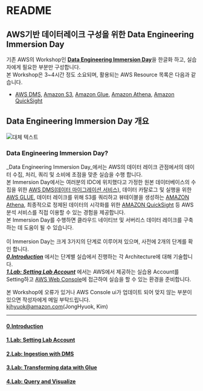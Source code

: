 # README

## AWS기반 데이터레이크 구성을 위한 Data Engineering Immersion Day

기존 AWS의 Workshop인 [**Data Engineering Immersion Day**](https://catalog.us-east-1.prod.workshops.aws/workshops/976050cc-0606-4b23-b49f-ca7b8ac4b153/en-US/)을 한글화 하고, 실습자에게 필요한 부분만 구성합니다.\
본 Workshop은 3\~4시간 정도 소요되며, 활용되는 AWS Resource 목록은 다음과 같습니다.

* [AWS DMS](https://aws.amazon.com/ko/dms/), [Amazon S3](https://aws.amazon.com/ko/s3/), [Amazon Glue](https://aws.amazon.com/ko/glue/), [Amazon Athena](https://aws.amazon.com/ko/athena/), [Amazon QuickSight](https://aws.amazon.com/ko/quicksight/)

## Data Engineering Immersion Day 개요

![대체 텍스트](images/intro.png)

### Data Engineering Immersion Day?

_Data Engineering Immersion Day_에서는 AWS의 데이터 레이크 관점에서의 데이터 수집, 처리, 쿼리 및 소비에 초점을 맞춘 실습을 수행 합니다.\
본 Immersion Day에서는 여러분의 IDC에 위치했다고 가정한 원본 데이터베이스의 수집을 위한 [AWS DMS(데이터 마이그레이션 서비스)](https://docs.aws.amazon.com/ko\_kr/dms/latest/userguide/Welcome.html), 데이터 카탈로그 및 실행을 위한 [AWS GLUE](https://docs.aws.amazon.com/ko\_kr/glue/latest/dg/what-is-glue.html), 데이터 레이크를 위해 S3를 쿼리하고 뷰테이블을 생성하는 [AMAZON Athena](https://docs.aws.amazon.com/ko\_kr/athena/latest/ug/what-is.html), 최종적으로 정제된 데이터의 시각화를 위한 [AMAZON QuickSight](https://aws.amazon.com/ko/quicksight/) 등 AWS 분석 서비스를 직접 이용할 수 있는 경험을 제공합니다.\
본 Immersion Day를 수행하면 클라우드 네이티브 및 서버리스 데이터 레이크를 구축하는 데 도움이 될 수 있습니다.\
\
이 Immersion Day는 크게 3가지의 단계로 이루어져 있으며, 사전에 2개의 단계를 확인 합니다.\
[_**0.Introduction**_](detail/introduction.md) 에서는 단계별 실습에서 진행하는 각 Architecture에 대해 기술합니다.\
[_**1.Lab: Setting Lab Account**_](detail/1.lab-settinglabaccount.md) 에서는 AWS에서 제공하는 실습용 Account를 Setting하고 [AWS Web Console](https://signin.aws.amazon.com/signin?redirect\_uri=https%3A%2F%2Fconsole.aws.amazon.com%2Fconsole%2Fhome%3FhashArgs%3D%2523%26isauthcode%3Dtrue%26state%3DhashArgsFromTB\_us-west-2\_fb2cdefd242e800d\&client\_id=arn%3Aaws%3Asignin%3A%3A%3Aconsole%2Fcanvas\&forceMobileApp=0\&code\_challenge=\_L\_92-86xjANu4YyDZwXJj--tPwQK81v471vY05aM08\&code\_challenge\_method=SHA-256)에 접근하여 실습을 할 수 있는 환경을 준비합니다.

본 Workshop에 오류가 있거나 AWS Console ui가 업데이트 되어 맞지 않는 부분이 있으면 작성자에게 메일 부탁드립니다.\
kjhyuok@amazon.com(JongHyuok, Kim)

***

#### [0.Introduction](detail/introduction.md)

#### [1.Lab: Setting Lab Account](detail/1.lab-settinglabaccount.md)

#### [2.Lab: Ingestion with DMS](detail/2.labingestionwithdms/)

#### [3.Lab: Transforming data with Glue](detail/3.labtransformingdatawithglue/)

#### [4.Lab: Query and Visualize](detail/4.lab-querynvisualize/)
